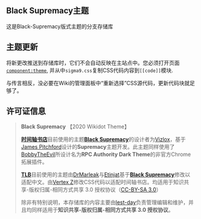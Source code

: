 ## Black Supremacy主题
这是Black-Supremacy版式主题的分支存储库


## 主题更新

将新更改推送到存储库时，它们不会自动反映在主站点中。您必须打开页面[`component:theme`](https://timeline-bookstore.wikidot.com/component:theme), 并从中`sigma9.css`复制CSS代码内容到`[[code]]`模块.

与传言相反，没必要在Wiki的管理面板中“重新选择”CSS源代码，更新代码块就足够了。


## 许可证信息
> **Black Supremacy** 【2020 Wikidot Theme】
>
> [**时间轴书店**](https://timeline-bookstore.wikidot.com)目前使用的主题[**Black Supremacy**](https://timeline-bookstore.wikidot.com/component:theme)的设计者为[Vizlox](http://www.wikidot.com/user:info/vizlox)，基于[James Pitchford](http://www.wikidot.com/user:info/james-pitchford)设计的**Supremacy**主题开发。此主题同样使用了[BobbyTheEvil](http://www.wikidot.com/user:info/bobbytheevil)所设计名为**RPC Authority Dark Theme**的非官方Chrome拓展插件。
> 
> [**TLB**](https://timeline-bookstore.wikidot.com)目前使用的主题由[DrMarleak](http://www.wikidot.com/user:info/DrMarleak)与[Etinjat](http://www.wikidot.com/user:info/etinjat)基于[**Black Supremacy**](https://timeline-bookstore.wikidot.com/component:theme)修改以适配中文。由[Vertex Z](https://www.wikidot.com/user:info/vertex-z)修改CSS代码以适配时间轴书店。均适用于知识共享-版权归属-相同方式共享 3.0 授权协议（[CC-BY-SA 3.0](https://creativecommons.org/licenses/by-sa/3.0/)）
> 
> 除非有特别说明，本存储库的内容主要由[lest-day](https://www.wikidot.com/user:info/lest-day)负责管理编辑和维护，并且均同样适用于**知识共享-版权归属-相同方式共享 3.0 授权协议**。
